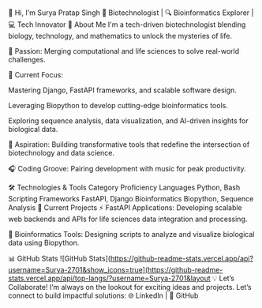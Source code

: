 👋 Hi, I'm Surya Pratap Singh
🧬 Biotechnologist | 🔍 Bioinformatics Explorer | 💻 Tech Innovator
🌟 About Me
I'm a tech-driven biotechnologist blending biology, technology, and mathematics to unlock the mysteries of life.

🔬 Passion: Merging computational and life sciences to solve real-world challenges.

🌱 Current Focus:

Mastering Django, FastAPI frameworks, and scalable software design.

Leveraging Biopython to develop cutting-edge bioinformatics tools.

Exploring sequence analysis, data visualization, and AI-driven insights for biological data.

🚀 Aspiration: Building transformative tools that redefine the intersection of biotechnology and data science.

🎧 Coding Groove: Pairing development with music for peak productivity.

🛠️ Technologies & Tools
Category	Proficiency
Languages	Python, Bash Scripting
Frameworks	FastAPI, Django
Bioinformatics	Biopython, Sequence Analysis
🚀 Current Projects
⚡ FastAPI Applications: Developing scalable web backends and APIs for life sciences data integration and processing.

🧬 Bioinformatics Tools: Designing scripts to analyze and visualize biological data using Biopython.

📊 GitHub Stats
![GitHub Stats](https://github-readme-stats.vercel.app/api?username=Surya-2701&show_icons=true](https://github-readme-stats.vercel.app/api/top-langs/?username=Surya-2701&layout 💡 Let’s Collaborate!
I’m always on the lookout for exciting ideas and projects. Let’s connect to build impactful solutions:
🌐 LinkedIn | 📂 GitHub
